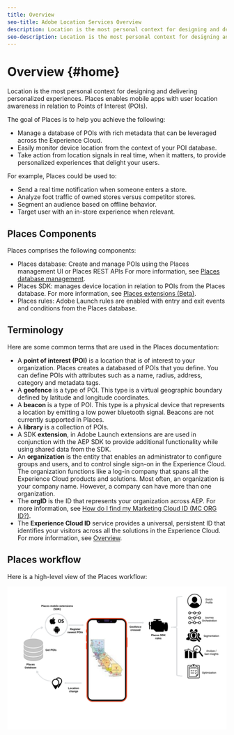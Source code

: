 ```yaml
---
title: Overview
seo-title: Adobe Location Services Overview
description: Location is the most personal context for designing and delivering personalized experiences. Places enables mobile apps with user location awareness in relation to Points of Interest.
seo-description: Location is the most personal context for designing and delivering personalized experiences. Places enables mobile apps with user location awareness in relation to Points of Interest (POI).
---
```


# Overview {#home}

Location is the most personal context for designing and delivering personalized experiences. Places enables mobile apps with user location awareness in relation to Points of Interest (POIs).

The goal of Places is to help you achieve the following:

* Manage a database of POIs with rich metadata that can be leveraged across the Experience Cloud.
* Easily monitor device location from the context of your POI database.
* Take action from location signals in real time, when it matters, to provide personalized experiences that delight your users.

For example, Places could be used to: 

* Send a real time notification when someone enters a store.
* Analyze foot traffic of owned stores versus competitor stores.
* Segment an audience based on offline behavior.
* Target user with an in-store experience when relevant.

## Places Components

Places comprises the following components:

* Places database: Create and manage POIs using the Places management UI or Places REST APIs For more information, see [Places database management](https://launch.gitbook.io/places-services-by-adobe-documentation/places-database-management-1).
* Places SDK: manages device location in relation to POIs from the Places database. For more information, see [Places extensions (Beta)](https://aep-sdks.gitbook.io/docs/using-mobile-extensions/places-extension-1).
* Places rules: Adobe Launch rules are enabled with entry and exit events and conditions from the Places database. 

## Terminology

Here are some common terms that are used in the Places documentation:

* A **point of interest (POI)** is a location that is of interest to your organization. Places creates a databased of POIs that you define. You can define POIs with attributes such as a name, radius, address, category and metadata tags.
* A **geofence** is a type of POI. This type is a virtual geographic boundary defined by latitude and longitude coordinates.
* A **beacon** is a type of POI. This type is a physical device that represents a location by emitting a low power bluetooth signal. Beacons are not currently supported in Places.
* A **library** is a collection of POIs.  
* A SDK **extension**, in Adobe Launch extensions are are used in conjunction with the AEP SDK to provide additional functionality while using shared data from the SDK.
* An **organization** is the entity that enables an administrator to configure groups and users, and to control single sign-on in the Experience Cloud.  The organization functions like a log-in company that spans all the Experience Cloud products and solutions. Most often, an organization is your company name. However, a company can have more than one organization.
* The **orgID** is the ID that represents your organization across AEP.  For more information, see [How do I find my Marketing Cloud ID (MC ORG ID?)](https://forums.adobe.com/message/9568166#9568166).
* The **Experience Cloud ID** service provides a universal, persistent ID that identifies your visitors across all the solutions in the Experience Cloud.  For more information, see [Overview](https://marketing.adobe.com/resources/help/en_US/mcvid/).

## Places workflow

Here is a high-level view of the Places workflow:

![](assets/places-workflow-diagram-lc-1.png)